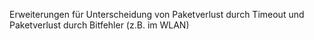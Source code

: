 Erweiterungen für Unterscheidung von Paketverlust durch Timeout und Paketverlust durch Bitfehler (z.B. im WLAN)